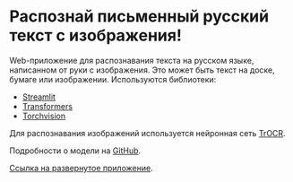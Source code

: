 # Распознай письменный русский текст с изображения!

Web-приложение для распознавания текста на русском языке, написанном от руки с изображения. Это может быть текст на доске, бумаге или изображении.
Используются библиотеки:

- [Streamlit](https://streamlit.io/)
- [Transformers]( https://huggingface.co/)
- [Torchvision](https://pytorch.org/vision/stable/index.html)

Для распознавания изображений используется нейронная сеть [TrOCR](https://huggingface.co/kazars24/trocr-base-handwritten-ru). 

Подробности о модели на [GitHub](https://github.com/kha-white/manga-ocr).

[Ссылка на развернутое приложение](https://yazolga-kanji-to-text-main-f0d9ge.streamlit.app/).
